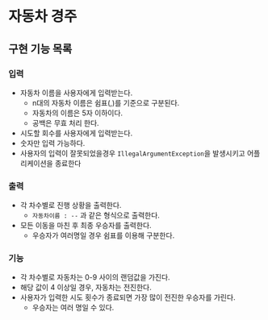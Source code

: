 # 자동차 경주

## 구현 기능 목록

### 입력
* 자동차 이름을 사용자에게 입력받는다.
  * n대의 자동차 이름은 쉼표(,)를 기준으로 구분된다.
  * 자동차의 이름은 5자 이하이다.
  * 공백은 무효 처리 한다.
* 시도할 회수를 사용자에게 입력받는다.
 * 숫자만 입력 가능하다.
* 사용자의 입력이 잘못되었을경우 `IllegalArgumentException`을 발생시키고 어플리케이션을 종료한다

### 출력
* 각 차수별로 진행 상황을 출력한다.
  * `자동차이름 : --` 과 같은 형식으로 출력한다.
* 모든 이동을 마친 후 최종 우승자를 출력한다.
  * 우승자가 여러명일 경우 쉼표를 이용해 구분한다.

 ### 기능 
 * 각 차수별로 자동차는 0-9 사이의 랜덤값을 가진다.
  * 해당 값이 4 이상일 경우, 자동차는 전진한다.
* 사용자가 입력한 시도 횟수가 종료되면 가장 많이 전진한 우승자를 가린다.
  * 우승자는 여러 명일 수 있다.
